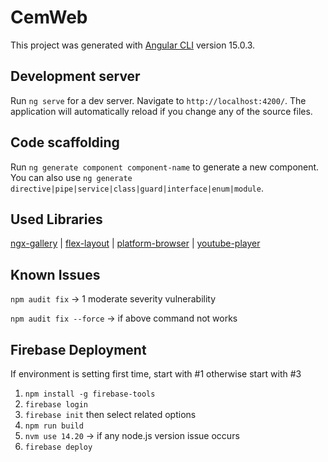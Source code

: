 # CemWeb

This project was generated with [Angular CLI](https://github.com/angular/angular-cli) version 15.0.3.

## Development server

Run `ng serve` for a dev server. Navigate to `http://localhost:4200/`. The application will automatically reload if you change any of the source files.

## Code scaffolding

Run `ng generate component component-name` to generate a new component. You can also use `ng generate directive|pipe|service|class|guard|interface|enum|module`.

## Used Libraries

[ngx-gallery](https://github.com/murhafsousli/ngx-gallery) |
[flex-layout](https://github.com/angular/flex-layout) |
[platform-browser](https://www.npmjs.com/package/@angular/platform-browser) |
[youtube-player](https://github.com/angular/components/tree/main/src/youtube-player)

## Known Issues
`npm audit fix` -> 1 moderate severity vulnerability

`npm audit fix --force` -> if above command not works

## Firebase Deployment
If environment is setting first time, start with #1 otherwise start with #3
1) `npm install -g firebase-tools`
2) `firebase login`
3) `firebase init` then select related options
4) `npm run build`
5) `nvm use 14.20` -> if any node.js version issue occurs
6) `firebase deploy`
